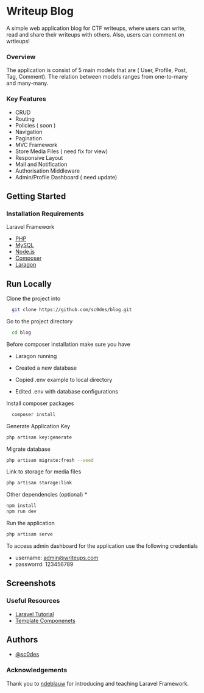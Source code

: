 # Writeup Blog

A simple web application blog for CTF writeups, where users can write, read and share their writeups with others. 
Also, users can comment on wrtieups!

### Overview

The application is consist of 5 main models that are ( User, Profile, Post, Tag, Comment). The relation between models ranges from one-to-many and many-many.

### Key Features

- CRUD
- Routing
- Policies ( soon )
- Navigation
- Pagination
- MVC Framework
- Store Media Files ( need fix for view)
- Responsive Layout
- Mail and Notification 
- Authorisation Middleware
- Admin/Profile Dashboard ( need update)


## Getting Started

### Installation Requirements

 Laravel Framework

 - [PHP](https://www.php.net/downloads.php)
 - [MySQL](https://www.mysql.com/downloads/)
 - [Node.js](https://nodejs.org/en/)
 - [Composer](https://getcomposer.org/)
 - [Laragon](https://laragon.org/download/)

 

## Run Locally

Clone the project into

```bash
  git clone https://github.com/sc0des/blog.git
```

Go to the project directory

```bash
  cd blog
```
Before composer installation make sure you have

* Laragon running 

* Created a new database 

* Copied .env example to local directory

* Edited .env with database configurations


Install composer packages 

```bash
  composer install
```

Generate Application Key

```bash
php artisan key:generate
```

Migrate database 

```bash
php artisan migrate:fresh --seed
```

Link to storage for media files

```bash
php artisan storage:link
```

Other dependencies (optional) *

```bash
npm install
npm run dev
```

Run the  application 

```bash
php artisan serve
```

To access admin dashboard for the application use the following credentials 

- username: admin@writeups.com
- passworrd: 123456789


## Screenshots



### Useful Resources

- [Laravel Tutorial](https://laracasts.com/series/laravel-8-from-scratch)
- [Template Componenets](https://mambaui.com/)


## Authors

- [@sc0des](https://github.com/sc0des)


### Acknowledgements

  Thank you to [ndeblauw](https://github.com/ndeblauw) for introducing and teaching Laravel Framework.

 
